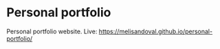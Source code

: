 # Personal portfolio

Personal portfolio website.
Live: https://melisandoval.github.io/personal-portfolio/
